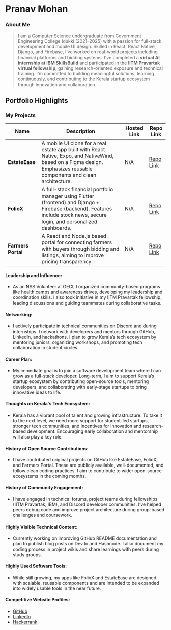# Pranav Mohan

### About Me

> I am a Computer Science undergraduate from Government Engineering College Idukki (2021–2025) with a passion for full-stack development and mobile UI design. Skilled in React, React Native, Django, and Firebase, I’ve worked on real-world projects including financial platforms and bidding systems. I’ve completed a **virtual AI internship at IBM SkillsBuild** and participated in the **IITM Pravartak virtual fellowship**, gaining research-oriented exposure and technical training. I'm committed to building meaningful solutions, learning continuously, and contributing to the Kerala startup ecosystem through innovation and collaboration.

## Portfolio Highlights

### My Projects

| Name                | Description                                                               | Hosted Link                              | Repo Link                                                      |
|---------------------|---------------------------------------------------------------------------|------------------------------------------|----------------------------------------------------------------|
| **EstateEase**       | A mobile UI clone for a real estate app built with React Native, Expo, and NativeWind, based on a Figma design. Emphasizes reusable components and clean architecture. | N/A                                      | [Repo Link](https://github.com/chinzz2024/Estate-Ease)             |
| **FolioX**           | A full-stack financial portfolio manager using Flutter (frontend) and Django + Firebase (backend). Features include stock news, secure login, and personalized dashboards. | N/A                                      | [Repo Link](https://github.com/chinzz2024/FOLIOX_ORG)             |
| **Farmers Portal**   | A React and Node.js based portal for connecting farmers with buyers through bidding and listings, aiming to improve pricing transparency. | N/A                                      | [Repo Link](https://github.com/chinzz2024/Farmers_portal)         |

#### Leadership and Influence:

- As an NSS Volunteer at GECI, I organized community-based programs like health camps and awareness drives, developing my leadership and coordination skills. I also took initiative in my IITM Pravartak fellowship, leading discussions and guiding teammates during collaborative tasks.

#### Networking:

- I actively participate in technical communities on Discord and during internships. I network with developers and mentors through GitHub, LinkedIn, and hackathons. I plan to grow Kerala’s tech ecosystem by mentoring juniors, organizing workshops, and promoting tech collaboration in student circles.

#### Career Plan:

- My immediate goal is to join a software development team where I can grow as a full-stack developer. Long-term, I aim to support Kerala’s startup ecosystem by contributing open-source tools, mentoring developers, and collaborating with early-stage startups to bring innovative ideas to life.

#### Thoughts on Kerala's Tech Ecosystem:

- Kerala has a vibrant pool of talent and growing infrastructure. To take it to the next level, we need more support for student-led startups, stronger tech communities, and incentives for innovation and research-based development. Encouraging early collaboration and mentorship will also play a key role.

#### History of Open Source Contributions:

- I have contributed original projects on GitHub like EstateEase, FolioX, and Farmers Portal. These are publicly available, well-documented, and follow clean coding practices. I aim to contribute to wider open-source ecosystems in the coming months.

#### History of Community Engagement:

- I have engaged in technical forums, project teams during fellowships (IITM Pravartak, IBM), and Discord developer communities. I’ve helped peers debug code and improve project architecture during group-based challenges and coursework.

#### Highly Visible Technical Content:

- Currently working on improving GitHub README documentation and plan to publish blog posts on Dev.to and Hashnode. I also document my coding process in project wikis and share learnings with peers during study groups.

#### Highly Used Software Tools:

- While still growing, my apps like FolioX and EstateEase are designed with scalable, reusable components and are intended to be expanded into widely usable tools in the near future.

#### Competitive Website Profiles:

- [GitHub](https://github.com/chinzz2024)  
- [LinkedIn](https://www.linkedin.com/in/pranavmohan)  
- [Hackerrank](https://www.hackerrank.com/profile/pranavmohan485)



